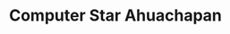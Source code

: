 ---
title: "Computer Star Ahuachapan"
url: /ahuachapan/computer-star-ahuachapan/
shop: Elektronik
---